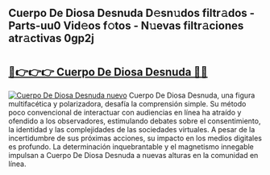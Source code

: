 ## Cuerpo De Diosa Desnuda D𝚎sn𝚞dos filtr𝚊dos - Parts-uu0 Vid𝚎os f𝚘tos - N𝚞evas filtr𝚊ciones atr𝚊ctivas 0gp2j

# <h2><a href="http://mbb4do8.tromn.icu/?c=Cuerpo+De+Diosa+Desnuda">🔗👉👉👉 Cuerpo De Diosa Desnuda 🔗🔗</a></h2>

[![Cuerpo De Diosa Desnuda nuevo](https://i.imgur.com/pEAQMta.gif)](http://mbb4do8.tromn.icu/?c=Cuerpo+De+Diosa+Desnuda)
Cuerpo De Diosa Desnuda, una figura multifacética y polarizadora, desafía la comprensión simple. Su método poco convencional de interactuar con audiencias en línea ha atraído y ofendido a los observadores, estimulando debates sobre el consentimiento, la identidad y las complejidades de las sociedades virtuales. A pesar de la incertidumbre de sus próximas acciones, su impacto en los medios digitales es profundo. La determinación inquebrantable y el magnetismo innegable impulsan a Cuerpo De Diosa Desnuda a nuevas alturas en la comunidad en línea.
